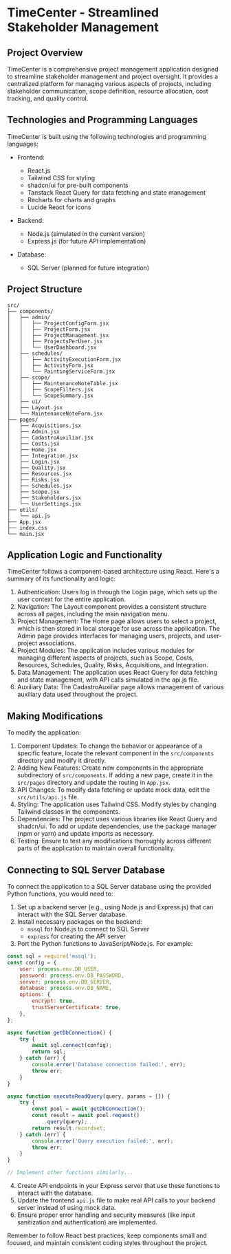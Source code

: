 # TimeCenter - Streamlined Stakeholder Management

## Project Overview

TimeCenter is a comprehensive project management application designed to streamline stakeholder management and project oversight. It provides a centralized platform for managing various aspects of projects, including stakeholder communication, scope definition, resource allocation, cost tracking, and quality control.

## Technologies and Programming Languages

TimeCenter is built using the following technologies and programming languages:

- Frontend:
  - React.js
  - Tailwind CSS for styling
  - shadcn/ui for pre-built components
  - Tanstack React Query for data fetching and state management
  - Recharts for charts and graphs
  - Lucide React for icons

- Backend:
  - Node.js (simulated in the current version)
  - Express.js (for future API implementation)

- Database:
  - SQL Server (planned for future integration)

## Project Structure

```
src/
├── components/
│   ├── admin/
│   │   ├── ProjectConfigForm.jsx
│   │   ├── ProjectForm.jsx
│   │   ├── ProjectManagement.jsx
│   │   ├── ProjectsPerUser.jsx
│   │   └── UserDashboard.jsx
│   ├── schedules/
│   │   ├── ActivityExecutionForm.jsx
│   │   ├── ActivityForm.jsx
│   │   └── PaintingServiceForm.jsx
│   ├── scope/
│   │   ├── MaintenanceNoteTable.jsx
│   │   ├── ScopeFilters.jsx
│   │   └── ScopeSummary.jsx
│   ├── ui/
│   ├── Layout.jsx
│   └── MaintenanceNoteForm.jsx
├── pages/
│   ├── Acquisitions.jsx
│   ├── Admin.jsx
│   ├── CadastroAuxiliar.jsx
│   ├── Costs.jsx
│   ├── Home.jsx
│   ├── Integration.jsx
│   ├── Login.jsx
│   ├── Quality.jsx
│   ├── Resources.jsx
│   ├── Risks.jsx
│   ├── Schedules.jsx
│   ├── Scope.jsx
│   ├── Stakeholders.jsx
│   └── UserSettings.jsx
├── utils/
│   └── api.js
├── App.jsx
├── index.css
└── main.jsx
```

## Application Logic and Functionality

TimeCenter follows a component-based architecture using React. Here's a summary of its functionality and logic:

1. Authentication: Users log in through the Login page, which sets up the user context for the entire application.
2. Navigation: The Layout component provides a consistent structure across all pages, including the main navigation menu.
3. Project Management: The Home page allows users to select a project, which is then stored in local storage for use across the application. The Admin page provides interfaces for managing users, projects, and user-project associations.
4. Project Modules: The application includes various modules for managing different aspects of projects, such as Scope, Costs, Resources, Schedules, Quality, Risks, Acquisitions, and Integration.
5. Data Management: The application uses React Query for data fetching and state management, with API calls simulated in the api.js file.
6. Auxiliary Data: The CadastroAuxiliar page allows management of various auxiliary data used throughout the project.

## Making Modifications

To modify the application:

1. Component Updates: To change the behavior or appearance of a specific feature, locate the relevant component in the `src/components` directory and modify it directly.
2. Adding New Features: Create new components in the appropriate subdirectory of `src/components`. If adding a new page, create it in the `src/pages` directory and update the routing in `App.jsx`.
3. API Changes: To modify data fetching or update mock data, edit the `src/utils/api.js` file.
4. Styling: The application uses Tailwind CSS. Modify styles by changing Tailwind classes in the components.
5. Dependencies: The project uses various libraries like React Query and shadcn/ui. To add or update dependencies, use the package manager (npm or yarn) and update imports as necessary.
6. Testing: Ensure to test any modifications thoroughly across different parts of the application to maintain overall functionality.

## Connecting to SQL Server Database

To connect the application to a SQL Server database using the provided Python functions, you would need to:

1. Set up a backend server (e.g., using Node.js and Express.js) that can interact with the SQL Server database.
2. Install necessary packages on the backend:
   - `mssql` for Node.js to connect to SQL Server
   - `express` for creating the API server
3. Port the Python functions to JavaScript/Node.js. For example:

```javascript
const sql = require('mssql');
const config = {
    user: process.env.DB_USER,
    password: process.env.DB_PASSWORD,
    server: process.env.DB_SERVER,
    database: process.env.DB_NAME,
    options: {
        encrypt: true,
        trustServerCertificate: true,
    },
};

async function getDbConnection() {
    try {
        await sql.connect(config);
        return sql;
    } catch (err) {
        console.error('Database connection failed:', err);
        throw err;
    }
}

async function executeReadQuery(query, params = []) {
    try {
        const pool = await getDbConnection();
        const result = await pool.request()
            .query(query);
        return result.recordset;
    } catch (err) {
        console.error('Query execution failed:', err);
        throw err;
    }
}

// Implement other functions similarly...
```

4. Create API endpoints in your Express server that use these functions to interact with the database.
5. Update the frontend `api.js` file to make real API calls to your backend server instead of using mock data.
6. Ensure proper error handling and security measures (like input sanitization and authentication) are implemented.

Remember to follow React best practices, keep components small and focused, and maintain consistent coding styles throughout the project.
